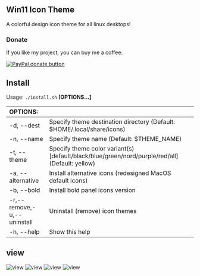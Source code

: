 ## Win11 Icon Theme
A colorful design icon theme for all linux desktops!

### Donate

If you like my project, you can buy me a coffee:

<span class="paypal"><a href="https://www.paypal.me/yeyushengfan258" title="Donate to this project using Paypal"><img src="https://www.paypalobjects.com/webstatic/mktg/Logo/pp-logo-100px.png" alt="PayPal donate button" /></a></span>

## Install

Usage:  `./install.sh`  **[OPTIONS...]**

|  OPTIONS:           | |
|:--------------------|:-------------|
|-d, --dest           | Specify theme destination directory (Default: $HOME/.local/share/icons)|
|-n, --name           | Specify theme name (Default: $THEME_NAME)|
|-t, --theme          | Specify theme color variant(s) [default/black/blue/green/nord/purple/red/all] (Default: yellow)|
|-a, --alternative    | Install alternative icons (redesigned MacOS default icons)|
|-b, --bold           | Install bold panel icons version|
|-r,--remove,-u,--uninstall | Uninstall (remove) icon themes|
|-h, --help           | Show this help|                                                       |

## view
![view](View-1.png?raw=true)
![view](View-2.png?raw=true)
![view](View-3.png?raw=true)
![view](View-4.png?raw=true)


